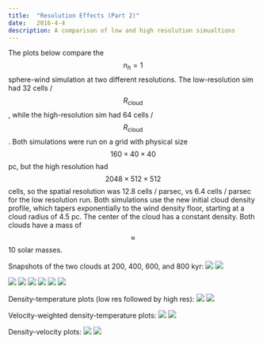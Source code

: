 ```yaml
---
title:  "Resolution Effects (Part 2)"
date:   2016-4-4
description: A comparison of low and high resolution simualtions
---
```


The plots below compare the $$n_h = 1$$ sphere-wind simulation at 
two different resolutions. The low-resolution sim had 32 cells / $$R_\mathrm{cloud}$$,
while the high-resolution sim had 64 cells / $$R_\mathrm{cloud}$$. Both simulations 
were run on a grid with physical size $$160\times40\times40$$ pc, but the high resolution 
had $$2048\times512\times512$$ cells, so the spatial resolution was
12.8 cells / parsec, vs 6.4 cells / parsec for the low resolution run. Both simulations use the
new initial cloud density profile, which tapers exponentially to the wind density floor, starting
at a cloud radius of 4.5 pc. The center of the cloud has a constant density. Both clouds have
a mass of $$\approx$$ 10 solar masses.

Snapshots of the two clouds at 200, 400, 600, and 800 kyr:
<img src="{{ site.url }}assets/images/swn1_lowres_new_200.png">
<img src="{{ site.url }}assets/images/swn1_highres_new_200.png">

<img src="{{ site.url }}assets/images/swn1_lowres_new_400.png">
<img src="{{ site.url }}assets/images/swn1_highres_new_400.png">

<img src="{{ site.url }}assets/images/swn1_lowres_new_600.png">
<img src="{{ site.url }}assets/images/swn1_highres_new_600.png">

<img src="{{ site.url }}assets/images/swn1_lowres_new_800.png">
<img src="{{ site.url }}assets/images/swn1_highres_new_800.png">

Density-temperature plots (low res followed by high res):
<img src="{{ site.url }}assets/images/swn1_lowres_new_nT_200.png">
<img src="{{ site.url }}assets/images/swn1_highres_new_nT_200.png">

Velocity-weighted density-temperature plots:
<img src="{{ site.url }}assets/images/swn1_lowres_new_nvT_200.png">
<img src="{{ site.url }}assets/images/swn1_highres_new_nvT_200.png">

Density-velocity plots:
<img src="{{ site.url }}assets/images/swn1_lowres_new_nv_200.png">
<img src="{{ site.url }}assets/images/swn1_highres_new_nv_200.png">

